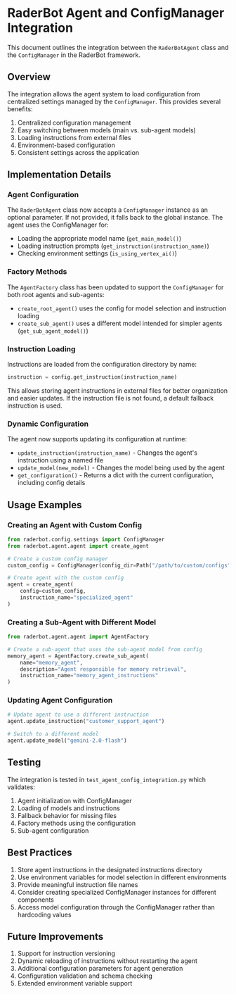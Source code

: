 # RaderBot Agent and ConfigManager Integration

This document outlines the integration between the `RaderBotAgent` class and the `ConfigManager` in the RaderBot framework.

## Overview

The integration allows the agent system to load configuration from centralized settings managed by the `ConfigManager`. This provides several benefits:

1. Centralized configuration management
2. Easy switching between models (main vs. sub-agent models)
3. Loading instructions from external files
4. Environment-based configuration 
5. Consistent settings across the application

## Implementation Details

### Agent Configuration

The `RaderBotAgent` class now accepts a `ConfigManager` instance as an optional parameter. If not provided, it falls back to the global instance. The agent uses the ConfigManager for:

- Loading the appropriate model name (`get_main_model()`)
- Loading instruction prompts (`get_instruction(instruction_name)`)
- Checking environment settings (`is_using_vertex_ai()`)

### Factory Methods

The `AgentFactory` class has been updated to support the `ConfigManager` for both root agents and sub-agents:

- `create_root_agent()` uses the config for model selection and instruction loading
- `create_sub_agent()` uses a different model intended for simpler agents (`get_sub_agent_model()`)

### Instruction Loading

Instructions are loaded from the configuration directory by name:

```python
instruction = config.get_instruction(instruction_name)
```

This allows storing agent instructions in external files for better organization and easier updates. If the instruction file is not found, a default fallback instruction is used.

### Dynamic Configuration

The agent now supports updating its configuration at runtime:

- `update_instruction(instruction_name)` - Changes the agent's instruction using a named file
- `update_model(new_model)` - Changes the model being used by the agent
- `get_configuration()` - Returns a dict with the current configuration, including config details

## Usage Examples

### Creating an Agent with Custom Config

```python
from raderbot.config.settings import ConfigManager
from raderbot.agent.agent import create_agent

# Create a custom config manager
custom_config = ConfigManager(config_dir=Path("/path/to/custom/configs"))

# Create agent with the custom config
agent = create_agent(
    config=custom_config,
    instruction_name="specialized_agent"
)
```

### Creating a Sub-Agent with Different Model

```python
from raderbot.agent.agent import AgentFactory

# Create a sub-agent that uses the sub-agent model from config
memory_agent = AgentFactory.create_sub_agent(
    name="memory_agent",
    description="Agent responsible for memory retrieval",
    instruction_name="memory_agent_instructions"
)
```

### Updating Agent Configuration

```python
# Update agent to use a different instruction
agent.update_instruction("customer_support_agent")

# Switch to a different model
agent.update_model("gemini-2.0-flash")
```

## Testing

The integration is tested in `test_agent_config_integration.py` which validates:

1. Agent initialization with ConfigManager
2. Loading of models and instructions
3. Fallback behavior for missing files
4. Factory methods using the configuration
5. Sub-agent configuration

## Best Practices

1. Store agent instructions in the designated instructions directory
2. Use environment variables for model selection in different environments
3. Provide meaningful instruction file names
4. Consider creating specialized ConfigManager instances for different components
5. Access model configuration through the ConfigManager rather than hardcoding values

## Future Improvements

1. Support for instruction versioning
2. Dynamic reloading of instructions without restarting the agent
3. Additional configuration parameters for agent generation
4. Configuration validation and schema checking
5. Extended environment variable support